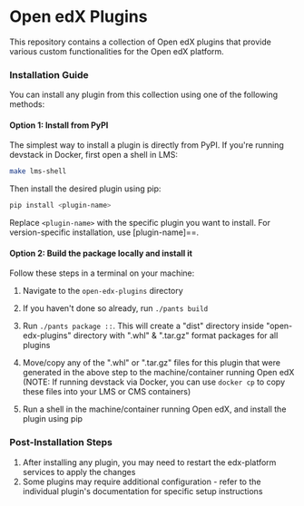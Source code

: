 # Open edX Plugins

This repository contains a collection of Open edX plugins that provide various custom functionalities for the Open edX platform.

### Installation Guide

You can install any plugin from this collection using one of the following methods:

#### Option 1: Install from PyPI

The simplest way to install a plugin is directly from PyPI. If you're running devstack in Docker, first open a shell in LMS:

```bash
make lms-shell
```

Then install the desired plugin using pip:

```bash
pip install <plugin-name>
```

Replace `<plugin-name>` with the specific plugin you want to install. For version-specific installation, use [plugin-name]==<version>.

#### Option 2: Build the package locally and install it

Follow these steps in a terminal on your machine:

1. Navigate to the `open-edx-plugins` directory
2. If you haven't done so already, run ``./pants build``
3. Run ``./pants package ::``. This will create a "dist" directory inside "open-edx-plugins" directory with ".whl" & ".tar.gz" format packages for all plugins

4. Move/copy any of the ".whl" or ".tar.gz" files for this plugin that were generated in the above step to the machine/container running Open edX (NOTE: If running devstack via Docker, you can use ``docker cp`` to copy these files into your LMS or CMS containers)

5. Run a shell in the machine/container running Open edX, and install the plugin using pip

### Post-Installation Steps

1. After installing any plugin, you may need to restart the edx-platform services to apply the changes
2. Some plugins may require additional configuration - refer to the individual plugin's documentation for specific setup instructions

